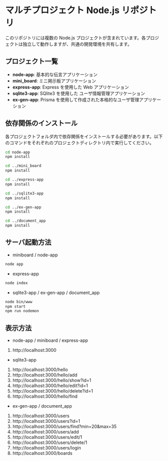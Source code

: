 # マルチプロジェクト Node.js リポジトリ

このリポジトリには複数の Node.js プロジェクトが含まれています。各プロジェクトは独立して動作しますが、共通の開発環境を共有します。

## プロジェクト一覧

- **node-app**: 基本的な伝言アプリケーション
- **mini_board**: ミニ掲示板アプリケーション
- **express-app**: Express を使用した Web アプリケーション
- **sqlite3-app**: SQlite3 を使用した ユーザ情報管理アプリケーション
- **ex-gen-app**: Prisma を使用して作成された本格的なユーザ管理アプリケーション

## 依存関係のインストール

各プロジェクトフォルダ内で依存関係をインストールする必要があります。以下のコマンドをそれぞれのプロジェクトディレクトリ内で実行してください。

```bash
cd node-app
npm install

cd ../mini_board
npm install

cd ../express-app
npm install

cd ../sqlite3-app
npm install

cd ../ex-gen-app
npm install

cd ../document_app
npm install
```

## サーバ起動方法

- miniboard / node-app

```bash
node app
```

- express-app

```bash
node index
```

- sqlite3-app / ex-gen-app / document_app

```bash
node bin/www
npm start
npm run nodemon
```

## 表示方法

- node-app / miniboard / express-app

1. http://localhost:3000

- sqlite3-app

1. http://localhost:3000/hello
2. http://localhost:3000/hello/add
3. http://localhost:3000/hello/show?id=1
4. http://localhost:3000/hello/edit?id=1
5. http://localhost:3000/hello/delete?id=1
6. http://localhost:3000/hello/find

- ex-gen-app / document_app

1. http://localhost:3000/users
2. http://localhost:3000/users?id=1
3. http://localhost:3000/users/find?min=20&max=35
4. http://localhost:3000/users/add
5. http://localhost:3000/users/edit/1
6. http://localhost:3000/users/delete/1
7. http://localhost:3000/users/login
8. http://localhost:3000/boards
